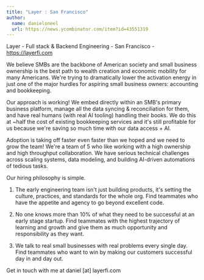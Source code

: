 ```yaml
---
title: "Layer : San Francisco"
author:
  name: danieloneel
  url: https://news.ycombinator.com/item?id=43551319
---
```

Layer - Full stack &amp; Backend Engineering - San Francisco - <a href="https:&#x2F;&#x2F;layerfi.com" rel="nofollow">https:&#x2F;&#x2F;layerfi.com</a>

We believe SMBs are the backbone of American society and small business ownership is the best path to wealth creation and economic mobility for many Americans. We&#x27;re trying to dramatically lower the activation energy in just one of the major hurdles for aspiring small business owners: accounting and bookkeeping.

Our approach is working! We embed directly within an SMB&#x27;s primary business platform, manage all the data syncing &amp; reconciliation for them, and have real humans (with real AI tooling) handling their books. We do this at ~half the cost of existing bookkeeping services and it&#x27;s still profitable for us because we&#x27;re saving so much time with our data access + AI.

Adoption is taking off faster even faster than we hoped and we need to grow the team! We&#x27;re a team of 5 who like working with a high ownership and high throughput collaboration. We have serious technical challenges across scaling systems, data modeling, and building AI-driven automations of tedious tasks.

Our hiring philosophy is simple.

1. The early engineering team isn&#x27;t just building products, it&#x27;s setting the culture, practices, and standards for the whole org. Find teammates who have the appetite and agency to go beyond excellent code.

2. No one knows more than 10% of what they need to be successful at an early stage startup. Find teammates with the highest trajectory of learning and growth and give them as much opportunity and responsibility as they want.

3. We talk to real small businesses with real problems every single day. Find teammates who want to win by making our customers successful day in and day out.

Get in touch with me at daniel [at] layerfi.com
<JobApplication />
